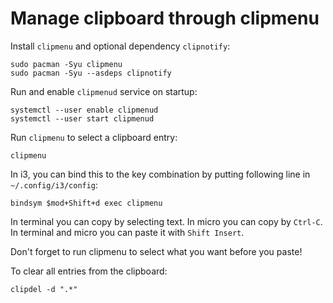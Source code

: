 # Manage clipboard through clipmenu

Install `clipmenu` and optional dependency `clipnotify`:
```
sudo pacman -Syu clipmenu
sudo pacman -Syu --asdeps clipnotify
```

Run and enable `clipmenud` service on startup:
```
systemctl --user enable clipmenud
systemctl --user start clipmenud
```

Run `clipmenu` to select a clipboard entry:
```
clipmenu
```

In i3, you can bind this to the key combination by putting following line in `~/.config/i3/config`:
```
bindsym $mod+Shift+d exec clipmenu
```

In terminal you can copy by selecting text.
In micro you can copy by `Ctrl-C`.
In terminal and micro you can paste it with `Shift Insert`.

Don't forget to run clipmenu to select what you want before you paste!

To clear all entries from the clipboard:
```
clipdel -d ".*"
```

